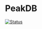 # PeakDB

[![Status](https://img.shields.io/badge/status-work_in_progress-yellow)](https://github.com/peakji/peakdb)
